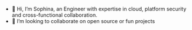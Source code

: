 - 👋 Hi, I’m Sophina, an Engineer with expertise in cloud, platform security and cross-functional collaboration.
- 💞️ I’m looking to collaborate on open source or fun projects

<!---
thesophina/sophina is a ✨ special ✨ repository because its `README.md` (this file) appears on your GitHub profile.
You can click the Preview link to take a look at your changes.
--->
